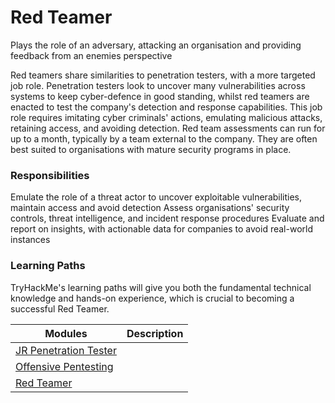 # Red Teamer

Plays the role of an adversary, attacking an organisation and providing feedback from an enemies perspective

Red teamers share similarities to penetration testers, with a more targeted job role. Penetration testers look to uncover many vulnerabilities across systems to keep cyber-defence in good standing, whilst red teamers are enacted to test the company's detection and response capabilities. This job role requires imitating cyber criminals' actions, emulating malicious attacks, retaining access, and avoiding detection. Red team assessments can run for up to a month, typically by a team external to the company. They are often best suited to organisations with mature security programs in place.

### Responsibilities

Emulate the role of a threat actor to uncover exploitable vulnerabilities, maintain access and avoid detection
Assess organisations' security controls, threat intelligence, and incident response procedures
Evaluate and report on insights, with actionable data for companies to avoid real-world instances

### Learning Paths

TryHackMe's learning paths will give you both the fundamental technical knowledge and hands-on experience, which is crucial to becoming a successful Red Teamer.

| Modules                                         | Description
|-----------------------------------------------|----------------------------|
|<a href="https://github.com/CyberSecureAI/THM-Introduction-to-Cyber-Security"> JR Penetration Tester </a>  |  |
| <a href="https://google.com">Offensive Pentesting</a> | |
| <a href="https://google.com">Red Teamer</a>        | |




